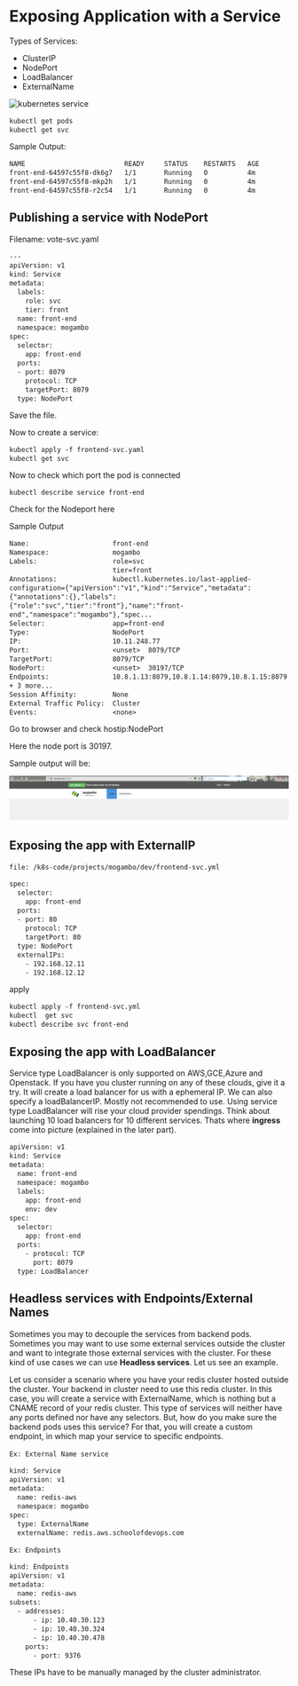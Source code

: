 # Exposing Application with  a Service

Types of Services:   

  * ClusterIP
  * NodePort
  * LoadBalancer
  * ExternalName


![kubernetes service](https://github.com/schoolofdevops/ultimate-kubernetes-bootcamp/blob/master/images/k8s_service.jpg?raw=true)


```
kubectl get pods
kubectl get svc
```

Sample Output:
```
NAME                         READY     STATUS    RESTARTS   AGE
front-end-64597c55f8-dk6g7   1/1       Running   0          4m
front-end-64597c55f8-mkp2h   1/1       Running   0          4m
front-end-64597c55f8-r2c54   1/1       Running   0          4m
```

## Publishing a service with NodePort

Filename: vote-svc.yaml

```
---
apiVersion: v1
kind: Service
metadata:
  labels:
    role: svc
    tier: front
  name: front-end
  namespace: mogambo
spec:
  selector:
    app: front-end
  ports:
  - port: 8079
    protocol: TCP
    targetPort: 8079
  type: NodePort
```

Save the file.

Now to create a service:

```
kubectl apply -f frontend-svc.yaml
kubectl get svc
```

Now to check which port the pod is connected
```
kubectl describe service front-end
```
Check for the Nodeport here

Sample Output
```
Name:                     front-end
Namespace:                mogambo
Labels:                   role=svc
                          tier=front
Annotations:              kubectl.kubernetes.io/last-applied-configuration={"apiVersion":"v1","kind":"Service","metadata":{"annotations":{},"labels":{"role":"svc","tier":"front"},"name":"front-end","namespace":"mogambo"},"spec...
Selector:                 app=front-end
Type:                     NodePort
IP:                       10.11.248.77
Port:                     <unset>  8079/TCP
TargetPort:               8079/TCP
NodePort:                 <unset>  30197/TCP
Endpoints:                10.8.1.13:8079,10.8.1.14:8079,10.8.1.15:8079 + 3 more...
Session Affinity:         None
External Traffic Policy:  Cluster
Events:                   <none>
```

Go to browser and check hostip:NodePort

Here the node port is 30197.

Sample output will be:

![Vote](images/vote.png)

## Exposing the app with ExternalIP

`file: /k8s-code/projects/mogambo/dev/frontend-svc.yml`

```
spec:
  selector:
    app: front-end
  ports:
  - port: 80
    protocol: TCP
    targetPort: 80
  type: NodePort
  externalIPs:
    - 192.168.12.11
    - 192.168.12.12
```

apply
```
kubectl apply -f frontend-svc.yml
kubectl  get svc
kubectl describe svc front-end
```

## Exposing the app with LoadBalancer

Service type LoadBalancer is only supported on AWS,GCE,Azure and Openstack. If you have you cluster running on any of these clouds, give it a try. It will create a load balancer for us with a ephemeral IP. We can also specify a loadBalancerIP. Mostly not recommended to use. Using service type LoadBalancer will rise your cloud provider spendings. Think about launching 10 load balancers for 10 different services. Thats where **ingress** come into picture (explained in the later part).

```
apiVersion: v1
kind: Service
metadata:
  name: front-end
  namespace: mogambo
  labels:
    app: front-end
    env: dev
spec:
  selector:
    app: front-end
  ports:
    - protocol: TCP
      port: 8079
  type: LoadBalancer
```

## Headless services with Endpoints/External Names

Sometimes you may to decouple the services from backend pods. Sometimes you may want to use some external services outside the cluster and want to integrate those external services with the cluster. For these kind of use cases we can use **Headless services**. Let us see an example.

Let us consider a scenario where you have your redis cluster hosted outside the cluster. Your backend in cluster need to use this redis cluster. In this case, you will create a service with ExternalName, which is nothing but a CNAME record of your redis cluster. This type of services will neither have any ports defined nor have any selectors. But, how do you make sure the backend pods uses this service? For that, you will create a custom endpoint, in which map your service to specific endpoints.

`Ex: External Name service`

```
kind: Service
apiVersion: v1
metadata:
  name: redis-aws
  namespace: mogambo
spec:
  type: ExternalName
  externalName: redis.aws.schoolofdevops.com
```

`Ex: Endpoints`

```
kind: Endpoints
apiVersion: v1
metadata:
  name: redis-aws
subsets:
  - addresses:
      - ip: 10.40.30.123
      - ip: 10.40.30.324
      - ip: 10.40.30.478
    ports:
      - port: 9376
```

These IPs have to be manually managed by the cluster administrator.
